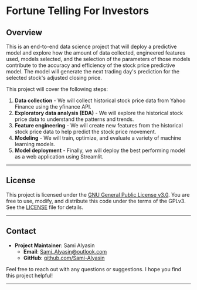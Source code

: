 # Fortune Telling For Investors

## Overview

This is an end-to-end data science project that will deploy a predictive model and explore how the amount of data collected, engineered features used, models selected, and the selection of the parameters of those models contribute to the accuracy and efficiency of the stock price predictive model. The model will generate the next trading day's prediction for the selected stock's adjusted closing price. 

This project will cover the following steps:
  1. **Data collection** - We will collect historical stock price data from Yahoo Finance using the yfinance API.
  2. **Exploratory data analysis (EDA)** - We will explore the historical stock price data to understand the patterns and trends.
  3. **Feature engineering** - We will create new features from the historical stock price data to help predict the stock price movement.
  4. **Modeling** - We will train, optimize, and evaluate a variety of machine learning models.
  5. **Model deployment** - Finally, we will deploy the best performing model as a web application using Streamlit.

---

## License

This project is licensed under the [GNU General Public License v3.0](https://www.gnu.org/licenses/gpl-3.0.en.html#license-text). You are free to use, modify, and distribute this code under the terms of the GPLv3. See the [LICENSE](LICENSE) file for details.

---

## Contact

- **Project Maintainer**: Sami Alyasin   
    - **Email**: Sami_Alyasin@outlook.com
    - **GitHub**: [github.com/Sami-Alyasin](https://github.com/Sami-Alyasin)

Feel free to reach out with any questions or suggestions. I hope you find this project helpful!

---  
